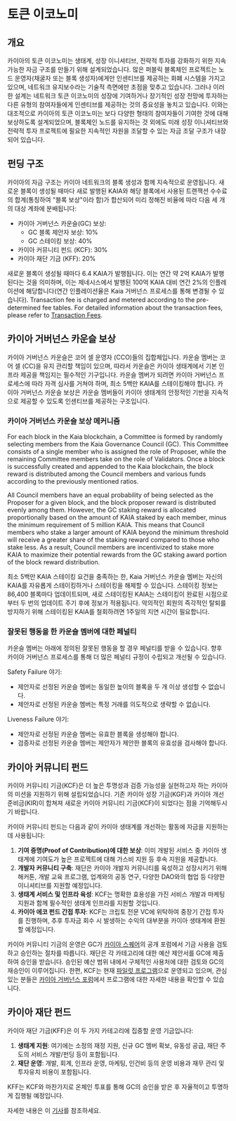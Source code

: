 # 토큰 이코노미

## 개요 <a id="overview"></a>

카이아의 토큰 이코노미는 생태계, 성장 이니셔티브, 전략적 투자를 강화하기 위한 지속 가능한 자금 구조를 만들기 위해 설계되었습니다. 많은 퍼블릭 블록체인 프로젝트는 노드 운영자(채굴자 또는 블록 생성자)에게만 인센티브를 제공하는 화폐 시스템을 가지고 있으며, 네트워크 유지보수라는 기술적 측면에만 초점을 맞추고 있습니다. 그러나 이러한 설계는 네트워크 토큰 이코노미의 성장에 기여하거나 장기적인 성장 전망에 투자하는 다른 유형의 참여자들에게 인센티브를 제공하는 것의 중요성을 놓치고 있습니다. 이와는 대조적으로 카이아의 토큰 이코노미는 보다 다양한 형태의 참여자들이 기여한 것에 대해 보상하도록 설계되었으며, 블록체인 노드를 유지하는 것 외에도 미래 성장 이니셔티브와 전략적 투자 프로젝트에 필요한 지속적인 자원을 조달할 수 있는 자금 조달 구조가 내장되어 있습니다.

## 펀딩 구조 <a id="funding-structure"></a>

카이아의 자금 구조는 카이아 네트워크의 블록 생성과 함께 지속적으로 운영됩니다. 새로운 블록이 생성될 때마다 새로 발행된 KAIA와 해당 블록에서 사용된 트랜잭션 수수료의 합계(통칭하여 "블록 보상"이라 함)가 합산되어 미리 정해진 비율에 따라 다음 세 개의 대상 계좌에 분배됩니다:

- 카이아 거버넌스 카운슬(GC) 보상:
  - GC 블록 제안자 보상: 10%
  - GC 스테이킹 보상: 40%
- 카이아 커뮤니티 펀드 (KCF): 30%
- 카이아 재단 기금 (KFF): 20%

새로운 블록이 생성될 때마다 6.4 KAIA가 발행됩니다. 이는 연간 약 2억 KAIA가 발행된다는 것을 의미하며, 이는 제네시스에서 발행된 100억 KAIA 대비 연간 2%의 인플레이션에 해당합니다(연간 인플레이션율은 Kaia 거버넌스 프로세스를 통해 변경될 수 있습니다). Transaction fee is charged and metered according to the pre-determined fee tables. For detailed information about the transaction fees, please refer to [Transaction Fees](transaction-fees/transaction-fees.md).

## 카이아 거버넌스 카운슬 보상 <a id="klaytn-governance-council-reward"></a>

카이아 거버넌스 카운슬은 코어 셀 운영자 (CCO)들의 집합체입니다. 카운슬 멤버는 코어 셀 (CC)을 유지 관리할 책임이 있으며, 따라서 카운슬은 카이아 생태계에서 기본 인프라 제공을 책임지는 필수적인 기구입니다. 카운슬 멤버가 되려면 카이아 거버넌스 프로세스에 따라 자격 심사를 거쳐야 하며, 최소 5백만 KAIA를 스테이킹해야 합니다. 카이아 거버넌스 카운슬 보상은 카운슬 멤버들이 카이아 생태계의 안정적인 기반을 지속적으로 제공할 수 있도록 인센티브를 제공하는 구조입니다.

### 카이아 거버넌스 카운슬 보상 메커니즘 <a id="klaytn-governance-council-reward-mechanism"></a>

For each block in the Kaia blockchain, a Committee is formed by randomly selecting members from the Kaia Governance Council (GC). This Committee consists of a single member who is assigned the role of Proposer, while the remaining Committee members take on the role of Validators. Once a block is successfully created and appended to the Kaia blockchain, the block reward is distributed among the Council members and various funds according to the previously mentioned ratios.

All Council members have an equal probability of being selected as the Proposer for a given block, and the block proposer reward is distributed evenly among them. However, the GC staking reward is allocated proportionally based on the amount of KAIA staked by each member, minus the minimum requirement of 5 million KAIA. This means that Council members who stake a larger amount of KAIA beyond the minimum threshold will receive a greater share of the staking reward compared to those who stake less. As a result, Council members are incentivized to stake more KAIA to maximize their potential rewards from the GC staking award portion of the block reward distribution.

최소 5백만 KAIA 스테이킹 요건을 충족하는 한, Kaia 거버넌스 카운슬 멤버는 자신의 KAIA를 자유롭게 스테이킹하거나 스테이킹을 해제할 수 있습니다. 스테이킹 정보는 86,400 블록마다 업데이트되며, 새로 스테이킹된 KAIA는 스테이킹이 완료된 시점으로부터 두 번의 업데이트 주기 후에 정보가 적용됩니다. 악의적인 회원의 즉각적인 탈퇴를 방지하기 위해 스테이킹된 KAIA를 철회하려면 1주일의 지연 시간이 필요합니다.

### 잘못된 행동을 한 카운슬 멤버에 대한 페널티 <a id="penalty-for-misbehaving-council-members"></a>

카운슬 멤버는 아래에 정의된 잘못된 행동을 할 경우 페널티를 받을 수 있습니다. 향후 카이아 거버넌스 프로세스를 통해 더 많은 페널티 규정이 수립되고 개선될 수 있습니다.

Safety Failure 야기:

- 제안자로 선정된 카운슬 멤버는 동일한 높이의 블록을 두 개 이상 생성할 수 없습니다.
- 제안자로 선정된 카운슬 멤버는 특정 거래를 의도적으로 생략할 수 없습니다.

Liveness Failure 야기:

- 제안자로 선정된 카운슬 멤버는 유효한 블록을 생성해야 합니다.
- 검증자로 선정된 카운슬 멤버는 제안자가 제안한 블록의 유효성을 검사해야 합니다.

## 카이아 커뮤니티 펀드 <a id="klaytn-community-fund"></a>

카이아 커뮤니티 기금(KCF)은 더 높은 투명성과 검증 가능성을 실현하고자 하는 카이아의 미션을 지원하기 위해 설립되었습니다. 기존 카이아 성장 기금(KGF)과 카이아 개선 준비금(KIR)이 합쳐져 새로운 카이아 커뮤니티 기금(KCF)이 되었다는 점을 기억해두시기 바랍니다.

카이아 커뮤니티 펀드는 다음과 같이 카이아 생태계를 개선하는 활동에 자금을 지원하는 데 사용됩니다:

1. **기여 증명(Proof of Contribution)에 대한 보상**: 이미 개발된 서비스 중 카이아 생태계에 기여도가 높은 프로젝트에 대해 가스비 지원 등 후속 지원을 제공합니다.
2. **개발자 커뮤니티 구축**: 재단은 카이아 개발자 커뮤니티를 육성하고 성장시키기 위해 해커톤, 개발 교육 프로그램, 업계와의 공동 연구, 다양한 DAO와의 협업 등 다양한 이니셔티브를 지원할 예정입니다.
3. **생태계 서비스 및 인프라 육성**: KCF는 명확한 효용성을 가진 서비스 개발과 마케팅 지원과 함께 필수적인 생태계 인프라를 지원할 것입니다.
4. **카이아 에코 펀드 간접 투자**: KCF는 크립토 전문 VC에 위탁하여 중장기 간접 투자를 진행하며, 추후 투자금 회수 시 발생하는 수익의 대부분을 카이아 생태계에 환원할 예정입니다.

카이아 커뮤니티 기금의 운영은 GC가 [카이아 스퀘어](https://square.klaytn.foundation/Home)의 공개 포럼에서 기금 사용을 검토하고 승인하는 절차를 따릅니다. 재단은 각 카테고리에 대한 예산 제안서를 GC에 제출하여 승인을 받습니다. 승인된 예산 범위 내에서 구체적인 사용처에 대한 검토와 GC의 재승인이 이루어집니다. 한편, KCF는 현재 [파일럿 프로그램](https://klaytn.foundation/kcf-grant-pilot/)으로 운영되고 있으며, 관심 있는 분들은 [카이아 거버넌스 포럼](https://govforum.klaytn.foundation/t/operational-procedures-of-the-kcf-grant-program-pilot/288)에서 프로그램에 대한 자세한 내용을 확인할 수 있습니다.

## 카이아 재단 펀드 <a id="klaytn-foundation-fund"></a>

카이아 재단 기금(KFF)은 이 두 가지 카테고리에 집중할 운영 기금입니다:

1. **생태계 지원**: 여기에는 소정의 재정 지원, 신규 GC 멤버 확보, 유동성 공급, 재단 주도의 서비스 개발/펀딩 등이 포함됩니다.
2. **재단 운영**: 개발, 회계, 인프라 운영, 마케팅, 인건비 등의 운영 비용과 재무 관리 및 투자유치 비용이 포함됩니다.

KFF는 KCF와 마찬가지로 온체인 투표를 통해 GC의 승인을 받은 후 자율적이고 투명하게 집행될 예정입니다.

자세한 내용은 이 [기사](https://medium.com/klaytn/klaytn-tokenomics-optimization-governance-proposal-securing-a-sustainable-verifiable-token-1efd2a49b04e)를 참조하세요.
